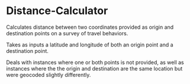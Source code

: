 # Distance-Calculator
Calculates distance between two coordinates provided as origin and destination points on a survey of travel behaviors.

Takes as inputs a latitude and longitude of both an origin point and a destination point. 

Deals with instances where one or both points is not provided, as well as instances where the the origin and destination are the same location but were geocoded slightly differently. 
